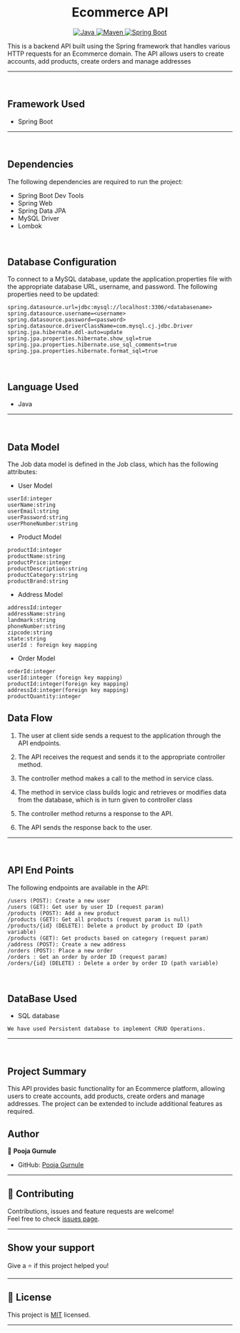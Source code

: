 <h1 align = "center"> Ecommerce API </h1>

<p align="center">
<a href="Java url">
    <img alt="Java" src="https://img.shields.io/badge/Java->=8-darkblue.svg" />
</a>
<a href="Maven url" >
    <img alt="Maven" src="https://img.shields.io/badge/maven-3.0.5-brightgreen.svg" />
</a>
<a href="Spring Boot url" >
    <img alt="Spring Boot" src="https://img.shields.io/badge/Spring Boot-3.0.6-brightgreen.svg" />
</a>
</p>
This is a backend API built using the Spring framework that handles various HTTP requests for an Ecommerce domain. The API allows users to create accounts, add products, create orders and manage addresses

---
<br>

## Framework Used
* Spring Boot

---
<br>

## Dependencies
The following dependencies are required to run the project:

* Spring Boot Dev Tools
* Spring Web
* Spring Data JPA
* MySQL Driver
* Lombok

<br>

## Database Configuration
To connect to a MySQL database, update the application.properties file with the appropriate database URL, username, and password. The following properties need to be updated:
```
spring.datasource.url=jdbc:mysql://localhost:3306/<databasename>
spring.datasource.username=<username>
spring.datasource.password=<password>
spring.datasource.driverClassName=com.mysql.cj.jdbc.Driver
spring.jpa.hibernate.ddl-auto=update
spring.jpa.properties.hibernate.show_sql=true
spring.jpa.properties.hibernate.use_sql_comments=true
spring.jpa.properties.hibernate.format_sql=true

```
<br>

## Language Used
* Java

---
<br>

## Data Model

The Job data model is defined in the Job class, which has the following attributes:
<br>

* User Model
```
userId:integer
userName:string
userEmail:string
userPassword:string
userPhoneNumber:string
```

* Product Model
```
productId:integer 
productName:string
productPrice:integer
productDescription:string
productCategory:string
productBrand:string
```
* Address Model
```
addressId:integer    
addressName:string
landmark:string
phoneNumber:string
zipcode:string
state:string
userId : foreign key mapping
```
* Order Model
```
orderId:integer
userId:integer (foreign key mapping)
productId:integer(foreign key mapping)
addressId:integer(foreign key mapping)
productQuantity:integer
```

## Data Flow

1. The user at client side sends a request to the application through the API endpoints.
2. The API receives the request and sends it to the appropriate controller method.
3. The controller method makes a call to the method in service class.

4. The method in service class builds logic and retrieves or modifies data from the database, which is in turn given to controller class
5. The controller method returns a response to the API.
6. The API sends the response back to the user.

---

<br>


## API End Points 

The following endpoints are available in the API:

```
/users (POST): Create a new user
/users (GET): Get user by user ID (request param)
/products (POST): Add a new product
/products (GET): Get all products (request param is null)
/products/{id} (DELETE): Delete a product by product ID (path variable)
/products (GET): Get products based on category (request param)
/address (POST): Create a new address
/orders (POST): Place a new order
/orders : Get an order by order ID (request param)
/orders/{id} (DELETE) : Delete a order by order ID (path variable)
```
<br>

## DataBase Used
* SQL database
```
We have used Persistent database to implement CRUD Operations.
```
---
<br>

## Project Summary

This API provides basic functionality for an Ecommerce platform, allowing users to create accounts, add products, create orders and manage addresses. 
The project can be extended to include additional features as required.


## Author

👤 **Pooja Gurnule**

* GitHub: [Pooja Gurnule](https://github.com/poojagurnule)


    
---

## 🤝 Contributing

Contributions, issues and feature requests are welcome!<br />Feel free to check [issues page]("url").
    
---
    
## Show your support

Give a ⭐️ if this project helped you!
    
---
    
## 📝 License



This project is [MIT]("url") licensed.
    
---
